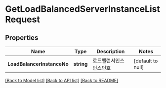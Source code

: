 # GetLoadBalancedServerInstanceListRequest

## Properties
Name | Type | Description | Notes
------------ | ------------- | ------------- | -------------
**LoadBalancerInstanceNo** | **string** | 로드밸런서인스턴스번호 | [default to null]

[[Back to Model list]](../README.md#documentation-for-models) [[Back to API list]](../README.md#documentation-for-api-endpoints) [[Back to README]](../README.md)


